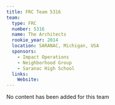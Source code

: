 ```yaml
---
title: FRC Team 5316
team:
  type: FRC
  number: 5316
  name: The Architects
  rookie_year: 2014
  location: SARANAC, Michigan, USA
  sponsors:
    - Impact Operations
    - Neighborhood Group
    - Saranac High School
  links:
    Website: 
---
```

No content has been added for this team